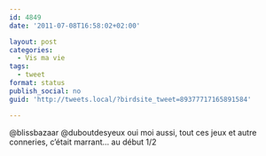 ```yaml
---
id: 4849
date: '2011-07-08T16:58:02+02:00'

layout: post
categories:
  - Vis ma vie
tags:
  - tweet
format: status
publish_social: no
guid: 'http://tweets.local/?birdsite_tweet=89377717165891584'

---
```


@blissbazaar @duboutdesyeux oui moi aussi, tout ces jeux et autre conneries, c’était marrant… au début 1/2
